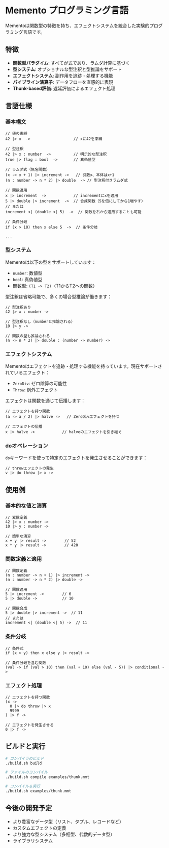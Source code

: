 # Memento プログラミング言語

Mementoは関数型の特徴を持ち、エフェクトシステムを統合した実験的プログラミング言語です。

## 特徴

- **関数型パラダイム**: すべてが式であり、ラムダ計算に基づく
- **型システム**: オプショナルな型注釈と型推論をサポート
- **エフェクトシステム**: 副作用を追跡・処理する機能
- **パイプライン演算子**: データフローを直感的に表現
- **Thunk-based評価**: 遅延評価によるエフェクト処理

## 言語仕様

### 基本構文

```
// 値の束縛
42 |> x  ->                   // xに42を束縛

// 型注釈
42 |> x : number  ->          // 明示的な型注釈
true |> flag : bool  ->       // 真偽値型

// ラムダ式（無名関数）
(x -> x + 1) |> increment ->   // 引数x、本体はx+1
(n : number -> n * 2) |> double  -> // 型注釈付きラムダ式

// 関数適用
x |> increment  ->            // incrementにxを適用
5 |> double |> increment  ->  // 合成関数（5を倍にしてから1増やす）
// または
increment <| (double <| 5)  ->  // 関数を右から適用することも可能

// 条件分岐
if (x > 10) then x else 5  ->  // 条件分岐

...
```

### 型システム

Mementoは以下の型をサポートしています：

- `number`: 数値型
- `bool`: 真偽値型
- 関数型: `(T1 -> T2)`（T1からT2への関数）

型注釈は省略可能で、多くの場合型推論が働きます：

```
// 型注釈あり
42 |> x : number ->

// 型注釈なし（numberと推論される）
10 |> y ->

// 関数の型も推論される
(n -> n * 2) |> double : (number -> number) ->
```

### エフェクトシステム

Mementoはエフェクトを追跡・処理する機能を持っています。現在サポートされているエフェクト：

- `ZeroDiv`: ゼロ除算の可能性
- `Throw`: 例外エフェクト

エフェクトは関数を通じて伝播します：

```
// エフェクトを持つ関数
(a -> a / 2) |> halve ->   // ZeroDivエフェクトを持つ

// エフェクトの伝播
x |> halve ->            // halveのエフェクトを引き継ぐ
```

### doオペレーション

`do`キーワードを使って特定のエフェクトを発生させることができます：

```
// throwエフェクトの発生
v |> do throw |> x ->
```

## 使用例

### 基本的な値と演算

```
// 変数定義
42 |> x : number ->
10 |> y : number ->

// 簡単な演算
x + y |> result ->        // 52
x * y |> result ->        // 420
```

### 関数定義と適用

```
// 関数定義
(n : number -> n + 1) |> increment ->
(n : number -> n * 2) |> double ->

// 関数適用
5 |> increment ->        // 6
5 |> double ->           // 10

// 関数合成
5 |> double |> increment ->  // 11
// または 
increment <| (double <| 5) ->  // 11
```

### 条件分岐

```
// 条件式
if (x > y) then x else y |> result ->

// 条件分岐を含む関数
(val -> if (val > 10) then (val + 10) else (val - 5)) |> conditional ->
```

### エフェクト処理

```
// エフェクトを持つ関数
(x ->
  0 |> do throw |> x
  9999
) |> f ->

// エフェクトを発生させる
0 |> f ->
```

## ビルドと実行

```bash
# コンパイラのビルド
./build.sh build

# ファイルのコンパイル
./build.sh compile examples/thunk.mmt

# コンパイル＆実行
./build.sh examples/thunk.mmt
```

## 今後の開発予定

- より豊富なデータ型（リスト、タプル、レコードなど）
- カスタムエフェクトの定義
- より強力な型システム（多相型、代数的データ型）
- ライブラリシステム
